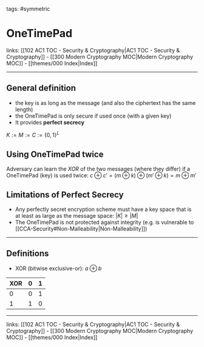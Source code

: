 tags: #symmetric 

# OneTimePad

links: [[102 AC1 TOC - Security & Cryptography|AC1 TOC - Security & Cryptography]] - [[300 Modern Cryptography MOC|Modern Cryptography MOC]] - [[themes/000 Index|Index]]

---

## General definition

- the key is as long as the message (and also the ciphertext has the same length)
- the OneTimePad is only secure if used once (with a given key)
- It provides **perfect secrecy**

$K := M := C := \{0, 1\}^L$

## Using OneTimePad twice

Adversary can learn the $XOR$ of the two messages (where they differ) if a OneTimePad (key) is used twice:
$c \oplus c' = (m \oplus k)\oplus (m' \oplus k) = m \oplus m'$

## Limitations of Perfect Secrecy

- Any perfectly secret encryption scheme must have a key space that is at least as large as the message space: $|K|\geq|M|$
- The OneTimePad is not protected against integrity (e.g. is vulnerable to [[CCA-Security#Non-Malleability|Non-Malleability]]) 

---

## Definitions

- XOR (bitwise exclusive-or): $a \oplus b$

| XOR | 0 | 1 |
|-----|----|---|
| 0      | 0 | 1 |
| 1       | 1 | 0 |

---
links: [[102 AC1 TOC - Security & Cryptography|AC1 TOC - Security & Cryptography]] - [[300 Modern Cryptography MOC|Modern Cryptography MOC]] - [[themes/000 Index|Index]]
